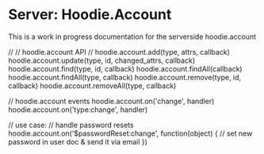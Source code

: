 # Server: Hoodie.Account

This is a work in progress documentation for  the serverside hoodie.account

//
// hoodie.account API
//
hoodie.account.add(type, attrs, callback)
hoodie.account.update(type, id, changed_attrs, callback)
hoodie.account.find(type, id, callback)
hoodie.account.findAll(callback)
hoodie.account.findAll(type, callback)
hoodie.account.remove(type, id, callback)
hoodie.account.removeAll(type, callback)

// hoodie.account events
hoodie.account.on('change', handler)
hoodie.account.on('type:change', handler)

// use case: 
// handle password resets
hoodie.account.on('$passwordReset:change', function(object) {
  // set new password in user doc & send it via email
})